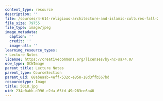 ```yaml
---
content_type: resource
description: ''
file: /courses/4-614-religious-architecture-and-islamic-cultures-fall-2002/234e0abbd996e2da65fd49e283ce6b40_5018.jpg
file_size: 79755
file_type: image/jpeg
image_metadata:
  caption: ''
  credit: ''
  image-alt: ''
learning_resource_types:
- Lecture Notes
license: https://creativecommons.org/licenses/by-nc-sa/4.0/
ocw_type: OCWImage
parent_title: Lecture Notes
parent_type: CourseSection
parent_uid: 68abeaab-4eff-532c-e858-18d3ffb567bd
resourcetype: Image
title: 5018.jpg
uid: 234e0abb-d996-e2da-65fd-49e283ce6b40
---
```

